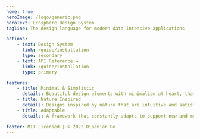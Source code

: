 ```yaml
---
home: true
heroImage: /logo/generic.png
heroText: Ecosphere Design System
tagline: The design language for modern data intensive applications

actions:
    - text: Design System
      link: /guide/installation
      type: secondary
    - text: API Reference →
      link: /guide/installation
      type: primary

features:
    - title: Minimal & Simplistic
      details: Beautiful design elements with minimalism at heart, that focusses on simplifying the user experience
    - title: Nature Inspired
      details: Designs inspired by nature that are intuitive and satisfying to navigate through
    - title: Adaptable
      details: A framework that constantly adapts to support new and meaningful trends in user experience design

footer: MIT Licensed | © 2022 Dipanjan De
---
```

